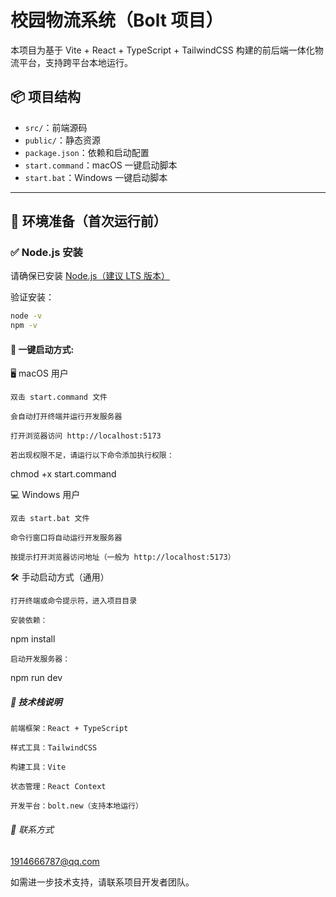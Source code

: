 # 校园物流系统（Bolt 项目）

本项目为基于 Vite + React + TypeScript + TailwindCSS 构建的前后端一体化物流平台，支持跨平台本地运行。

## 📦 项目结构

- `src/`：前端源码
- `public/`：静态资源
- `package.json`：依赖和启动配置
- `start.command`：macOS 一键启动脚本
- `start.bat`：Windows 一键启动脚本

---

## 🧰 环境准备（首次运行前）

### ✅ Node.js 安装

请确保已安装 [Node.js（建议 LTS 版本）](https://nodejs.org)

验证安装：
```bash
node -v
npm -v
```

#### 🚀 一键启动方式:


🖥️ macOS 用户

    双击 start.command 文件

    会自动打开终端并运行开发服务器

    打开浏览器访问 http://localhost:5173

    若出现权限不足，请运行以下命令添加执行权限：

chmod +x start.command

💻 Windows 用户

    双击 start.bat 文件

    命令行窗口将自动运行开发服务器

    按提示打开浏览器访问地址（一般为 http://localhost:5173）

🛠 手动启动方式（通用）

    打开终端或命令提示符，进入项目目录

    安装依赖：

npm install

    启动开发服务器：

npm run dev

##### 🧪 技术栈说明

    前端框架：React + TypeScript

    样式工具：TailwindCSS

    构建工具：Vite

    状态管理：React Context

    开发平台：bolt.new（支持本地运行）

###### 📮 联系方式
1914666787@qq.com

如需进一步技术支持，请联系项目开发者团队。

